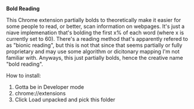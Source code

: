 **Bold Reading**

This Chrome extension partially bolds to theoretically make it easier for some people to read, or better, scan information on webpages. It's just a niave implemenation that's bolding the first x% of each word (where x is currently set to 60). There's a reading method that's apparently refered to as "bionic reading", but this is not that since that seems partially or fully proprietary and may use some algorithm or dicitonary mapping I'm not familiar with. Anyways, this just partially bolds, hence the creative name "bold reading".

How to install:
1. Gotta be in Developer mode 
2. chrome://extensions
3. Click Load unpacked and pick this folder